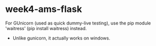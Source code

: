 # week4-ams-flask

For GUnicorn (used as quick dummy-live testing), use the pip module 'waitress' (pip install waitress) instead.
 - Unlike gunicorn, it actually works on windows.
